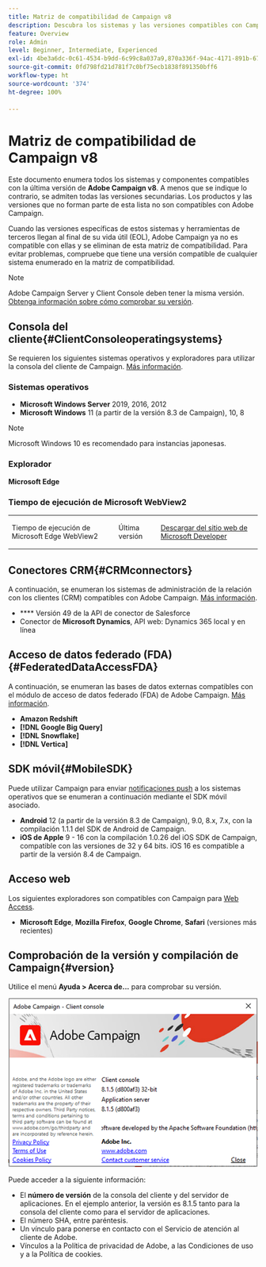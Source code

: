 ```yaml
---
title: Matriz de compatibilidad de Campaign v8
description: Descubra los sistemas y las versiones compatibles con Campaign v8
feature: Overview
role: Admin
level: Beginner, Intermediate, Experienced
exl-id: 4be3a6dc-0c61-4534-b9dd-6c99c8a037a9,870a336f-94ac-4171-891b-67614feef6ef,bebdd930-c7f6-4629-a489-3c704b33f058,d493e613-eb61-43b1-9c6d-1bd881af0734
source-git-commit: 0fd798fd21d781f7c0bf75ecb1838f891350bff6
workflow-type: ht
source-wordcount: '374'
ht-degree: 100%

---
```


# Matriz de compatibilidad de Campaign v8

Este documento enumera todos los sistemas y componentes compatibles con la última versión de **Adobe Campaign v8**. A menos que se indique lo contrario, se admiten todas las versiones secundarias. Los productos y las versiones que no forman parte de esta lista no son compatibles con Adobe Campaign.

Cuando las versiones específicas de estos sistemas y herramientas de terceros llegan al final de su vida útil (EOL), Adobe Campaign ya no es compatible con ellas y se eliminan de esta matriz de compatibilidad. Para evitar problemas, compruebe que tiene una versión compatible de cualquier sistema enumerado en la matriz de compatibilidad.

>[!NOTE]
>
>Adobe Campaign Server y Client Console deben tener la misma versión. [Obtenga información sobre cómo comprobar su versión](#version).

## Consola del cliente{#ClientConsoleoperatingsystems}

Se requieren los siguientes sistemas operativos y exploradores para utilizar la consola del cliente de Campaign. [Más información](connect.md).

### Sistemas operativos

* **Microsoft Windows Server** 2019, 2016, 2012
* **Microsoft Windows** 11 (a partir de la versión 8.3 de Campaign), 10, 8

>[!NOTE]
>
>Microsoft Windows 10 es recomendado para instancias japonesas.

### Explorador

**Microsoft Edge**

### Tiempo de ejecución de Microsoft WebView2

<table>
<tbody>
<tr>
<td>
<p>Tiempo de ejecución de Microsoft Edge WebView2
</p>
</td>
<td>
<p>Última versión</p>
</td>
<td>
<p><a href="http://www.adobe.com/go/acc-ms-webview2-runtime-download_es">Descargar del sitio web de Microsoft Developer</a></p>
</td>
</tr>
</tbody>
</table>

## Conectores CRM{#CRMconnectors}

A continuación, se enumeran los sistemas de administración de la relación con los clientes (CRM) compatibles con Adobe Campaign. [Más información](../connect/crm.md).

* **** Versión 49 de la API de conector de Salesforce
* Conector de **Microsoft Dynamics**, API web: Dynamics 365 local y en línea

## Acceso de datos federado (FDA){#FederatedDataAccessFDA}

A continuación, se enumeran las bases de datos externas compatibles con el módulo de acceso de datos federado (FDA) de Adobe Campaign. [Más información](../connect/fda.md).

* **Amazon Redshift**
* **[!DNL Google Big Query]**
* **[!DNL Snowflake]**
* **[!DNL Vertica]**

## SDK móvil{#MobileSDK}

Puede utilizar Campaign para enviar [notificaciones push](../send/push.md) a los sistemas operativos que se enumeran a continuación mediante el SDK móvil asociado.

* **Android** 12 (a partir de la versión 8.3 de Campaign), 9.0, 8.x, 7.x, con la compilación 1.1.1 del SDK de Android de Campaign.
* **iOS de Apple** 9 - 16 con la compilación 1.0.26 del iOS SDK de Campaign, compatible con las versiones de 32 y 64 bits. iOS 16 es compatible a partir de la versión 8.4 de Campaign.

## Acceso web

Los siguientes exploradores son compatibles con Campaign para [Web Access](connect.md#web-access).

* **Microsoft Edge**, **Mozilla Firefox**, **Google Chrome**, **Safari** (versiones más recientes)

## Comprobación de la versión y compilación de Campaign{#version}

Utilice el menú **Ayuda > Acerca de...** para comprobar su versión.

![](assets/ac-version.png)

Puede acceder a la siguiente información:

* El **número de versión** de la consola del cliente y del servidor de aplicaciones. En el ejemplo anterior, la versión es 8.1.5 tanto para la consola del cliente como para el servidor de aplicaciones.
* El número SHA, entre paréntesis.
* Un vínculo para ponerse en contacto con el Servicio de atención al cliente de Adobe.
* Vínculos a la Política de privacidad de Adobe, a las Condiciones de uso y a la Política de cookies.
